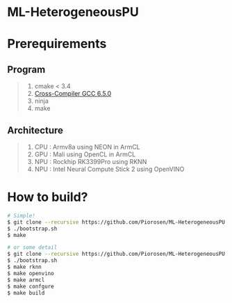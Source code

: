 # ML-HeterogeneousPU

# Prerequirements

## Program

> 1. cmake < 3.4
> 2. [Cross-Compiler GCC 6.5.0](https://releases.linaro.org/components/toolchain/binaries/6.5-2018.12/aarch64-linux-gnu/gcc-linaro-6.5.0-2018.12-x86_64_aarch64-linux-gnu.tar.xz)
> 3. ninja
> 4. make

## Architecture

> 1. CPU : Armv8a using NEON in ArmCL
> 2. GPU : Mali using OpenCL in ArmCL
> 3. NPU : Rockhip RK3399Pro using RKNN
> 4. NPU : Intel Neural Compute Stick 2 using OpenVINO

# How to build?

```sh
# Simple!
$ git clone --recursive https://github.com/Piorosen/ML-HeterogeneousPU
$ ./bootstrap.sh
$ make

# or some detail
$ git clone --recursive https://github.com/Piorosen/ML-HeterogeneousPU
$ ./bootstrap.sh
$ make rknn
$ make openvino
$ make armcl
$ make confgure
$ make build
```
